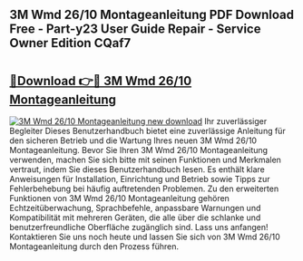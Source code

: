 ## 3M Wmd 26/10 Montageanleitung PDF Download Free - Part-y23 User Guide Repair - Service Owner Edition CQaf7

# <h2><a href="http://df8w7ly.blite.top/?on=3M+Wmd+26%2f10+Montageanleitung">🔗Download 👉🔴 3M Wmd 26/10 Montageanleitung</a></h2>

[![3M Wmd 26/10 Montageanleitung new download](https://i.imgur.com/lujVjoI.png)](http://df8w7ly.blite.top/?on=3M+Wmd+26%2f10+Montageanleitung)
Ihr zuverlässiger Begleiter Dieses Benutzerhandbuch bietet eine zuverlässige Anleitung für den sicheren Betrieb und die Wartung Ihres neuen 3M Wmd 26/10 Montageanleitung. Bevor Sie Ihren 3M Wmd 26/10 Montageanleitung verwenden, machen Sie sich bitte mit seinen Funktionen und Merkmalen vertraut, indem Sie dieses Benutzerhandbuch lesen. Es enthält klare Anweisungen für Installation, Einrichtung und Betrieb sowie Tipps zur Fehlerbehebung bei häufig auftretenden Problemen. Zu den erweiterten Funktionen von 3M Wmd 26/10 Montageanleitung gehören Echtzeitüberwachung, Sprachbefehle, anpassbare Warnungen und Kompatibilität mit mehreren Geräten, die alle über die schlanke und benutzerfreundliche Oberfläche zugänglich sind. Lass uns anfangen! Kontaktieren Sie uns noch heute und lassen Sie sich von 3M Wmd 26/10 Montageanleitung durch den Prozess führen.
